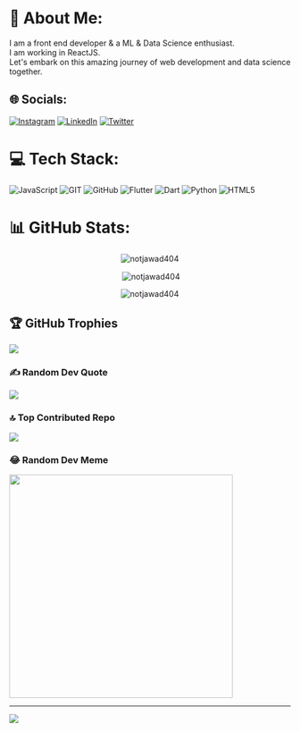 # 💫 About Me:
I am a front end developer & a ML & Data Science enthusiast.<br>I am working in ReactJS.<br>Let's embark on this amazing journey of web development and data science together.


## 🌐 Socials:
[![Instagram](https://img.shields.io/badge/Instagram-%23E4405F.svg?logo=Instagram&logoColor=white)](https://instagram.com/notjawad404) [![LinkedIn](https://img.shields.io/badge/LinkedIn-%230077B5.svg?logo=linkedin&logoColor=white)](https://linkedin.com/in/notjawad404) 
[![Twitter](https://img.shields.io/badge/Twitter-%231DA1F2.svg?logo=Twitter&logoColor=white)](https://twitter.com/notJawad404) 

# 💻 Tech Stack:
![JavaScript](https://img.shields.io/badge/javascript-%23323330.svg?style=for-the-badge&logo=javascript&logoColor=%23F7DF1E) ![GIT](https://img.shields.io/badge/Git-fc6d26?style=for-the-badge&logo=git&logoColor=white) ![GitHub](https://img.shields.io/badge/GitHub-%23121011.svg?style=for-the-badge&logo=github&logoColor=white) ![Flutter](https://img.shields.io/badge/Flutter-%2302569B.svg?style=for-the-badge&logo=Flutter&logoColor=white) ![Dart](https://img.shields.io/badge/dart-%230175C2.svg?style=for-the-badge&logo=dart&logoColor=white) ![Python](https://img.shields.io/badge/python-3670A0?style=for-the-badge&logo=python&logoColor=ffdd54) ![HTML5](https://img.shields.io/badge/html5-%23E34F26.svg?style=for-the-badge&logo=html5&logoColor=white)
# 📊 GitHub Stats:
<p align="center"><img align="center" src="https://github-readme-stats.vercel.app/api/top-langs?username=notjawad404&show_icons=true&locale=en&layout=compact" alt="notjawad404" /></p>

<p align="center">&nbsp;<img align="center" src="https://github-readme-stats.vercel.app/api?username=notjawad404&show_icons=true&locale=en" alt="notjawad404" /></p>

<p align="center"><img align="center"  src="https://github-readme-streak-stats.herokuapp.com/?user=notjawad404&" alt="notjawad404" /></p>

## 🏆 GitHub Trophies
![](https://github-profile-trophy.vercel.app/?username=notjawad404&theme=discord&no-frame=false&no-bg=true&margin-w=4)

### ✍️ Random Dev Quote
![](https://quotes-github-readme.vercel.app/api?type=horizontal&theme=gruvbox)

### 🔝 Top Contributed Repo
![](https://github-contributor-stats.vercel.app/api?username=notjawad404&limit=5&theme=dark&combine_all_yearly_contributions=true)

### 😂 Random Dev Meme
<img src='https://randommeme-five.vercel.app/' style="height: 400px;"/>

---
[![](https://visitcount.itsvg.in/api?id=notjawad404&icon=0&color=1)](https://visitcount.itsvg.in)

<!-- Proudly created with GPRM ( https://gprm.itsvg.in ) -->

